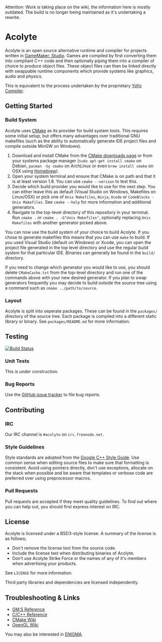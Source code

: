 Attention: Work is taking place on the wiki, the information here is mostly outdated. The build is no longer being maintained as it's undertaking a rewrite.

# Acolyte

Acolyte is an open source alternative runtime and compiler for projects written
in [GameMaker: Studio]. Games are compiled by first converting them into
compliant C++ code and then optionally piping them into a compiler of choice to
produce object files. These object files can then be linked directly with
swappable runtime components which provide systems like graphics, audio and
physics.

This is equivalent to the process undertaken by the proprietary [YoYo Compiler].

[GameMaker: Studio]: http://www.yoyogames.com/studio
[YoYo Compiler]: http://www.youtube.com/watch?v=i3ECuXBc7Ks

## Getting Started

### Build System

Acolyte uses [CMake] as its provider for build system tools. This requires some
initial setup, but offers many advantages over traditional GNU makefiles (such
as the ability to automatically generate IDE project files and compile outside
MinGW on Windows).

1. Download and install CMake from the [CMake downloads page] or from your
   systems package manager (`sudo apt-get install cmake` on Debian,
   `pacman -Sy cmake` on ArchLinux or even `brew install cmake` on OSX using
   [Homebrew]).
2. Open your system terminal and ensure that CMake is on path and that it is at
   least version 1.8. You can use `cmake --version` to test this.
3. Decide which build provider you would like to use for the next step. You can
   either leave this as default (Visual Studio on Windows, Makefiles on
   Linux/OSX) or pick one of `Unix Makefiles`, `Ninja`, `Xcode` or
   `CodeBlocks - Unix Makefiles`.
   See `cmake --help` for more information and additional generators.
4. Navigate to the top-level directory of this repository in your terminal. Run
   `cmake .` _or_ `cmake . -G"Unix Makefiles"`, optionally replacing
   `Unix Makefiles` with another generator picked above.

You can now use the build system of your choice to build Acolyte. If you chose
to generate makefiles this means that you can use `make` to build. If you used
Visual Studio (default on Windows) or Xcode, you can open the project file
generated in the top level directory and use the regular build system for that
particular IDE. Binaries can generally be found in the `build/` directory.

If you need to change which generator you would like to use, you should delete
`CMakeCache.txt` from the top-level directory and run one of the commands above
with your new desired generator. If you plan to swap generators frequently you
may decide to build outside the source tree using a command such as
`cmake ../path/to/source`.

[CMake]: http://cmake.org
[CMake downloads page]: http://cmake.org/cmake/resources/software.html
[Homebrew]: http://brew.sh
[as explained here]: http://www.cmake.org/Wiki/CMake_FAQ#CMake_does_not_generate_a_.22make_distclean.22_target._Why.3F

### Layout

Acolyte is split into seperate packages. These can be found in the `packages/`
directory of the source tree. Each package is compiled into a different static
library or binary. See `packages/README.md` for more information.

## Testing

[![Build Status](https://travis-ci.org/acolyte-sf/acolyte.png?branch=master)](https://travis-ci.org/acolytesf/acolyte)

### Unit Tests

This is under construction.

### Bug Reports

Use the [GitHub issue tracker] to file bug reports.

[GitHub issue tracker]: https://github.com/AcolyteSF/acolyte/issues

## Contributing

### IRC

Our IRC channel is `#acolyte` on `irc.freenode.net`.

### Style Guidelines

Style standards are adopted from the [Google C++ Style Guide]. Use common sense
when editing source files to make sure that formatting is consistent. Avoid
using pointers directly, don't use exceptions, allocate on the stack when
possible and be aware that templates or verbose code are preferred over using
preprocessor macros.

[Google C++ Style Guide]: http://google-styleguide.googlecode.com/svn/trunk/cppguide.xml

### Pull Requests

Pull requests are accepted if they meet quality guidelines. To find out where
you can help out, you should first express interest on IRC.

## License

Acolyte is licensed under a BSD3-style license. A summary of the license is as
follows;

* Don't remove the license text from the source code.
* Include the license text when distributing binaries of Acolyte.
* Don't use Acolyte Strike Force or the names of any of it's members when
  advertising your products.

See `LICENSE` for more information.

Third party libraries and dependencies are licensed independently.

## Troubleshooting & Links

* [GM:S Reference](http://docs.yoyogames.com)
* [C/C++ Reference](http://en.cppreference.com/w/)
* [CMake Wiki](http://www.cmake.org/Wiki/CMake)
* [OpenGL Wiki](http://www.opengl.org/wiki/Main_Page)

You may also be interested in [ENIGMA].

[ENIGMA]: http://enigma-dev.org

